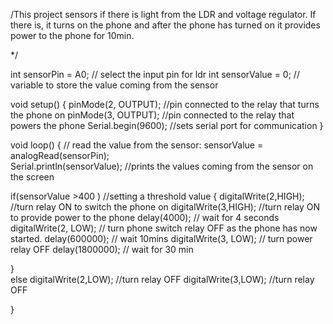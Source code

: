 /This project sensors if there is light from the LDR and voltage regulator. If there is, it turns
on the phone and after the phone has turned on it provides power to the phone for 10min. 

*/


int sensorPin = A0;   // select the input pin for ldr
int sensorValue = 0;  // variable to store the value coming from the sensor

void setup() {
  pinMode(2, OUTPUT); //pin connected to the relay that turns the phone on
  pinMode(3, OUTPUT); //pin connected to the relay that powers the phone
  Serial.begin(9600); //sets serial port for communication
}

void loop() {
  // read the value from the sensor:
  sensorValue = analogRead(sensorPin);    
  Serial.println(sensorValue); //prints the values coming from the sensor on the screen
  
  if(sensorValue >400 ) //setting a threshold value
  {
  digitalWrite(2,HIGH); //turn relay ON to switch the phone on
  digitalWrite(3,HIGH); //turn relay ON to provide power to the phone
  delay(4000);          // wait for 4 seconds
  digitalWrite(2, LOW); // turn phone switch relay OFF as the phone has now started. 
  delay(600000);        // wait 10mins
  digitalWrite(3, LOW); // turn power relay OFF
  delay(1800000);       // wait for 30 min

  }  
else 
  digitalWrite(2,LOW); //turn relay OFF
  digitalWrite(3,LOW); //turn relay OFF
  
}